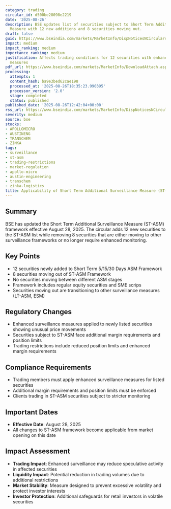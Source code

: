 ```yaml
---
category: trading
circular_id: d500be28098e2219
date: '2025-08-26'
description: BSE updates list of securities subject to Short Term Additional Surveillance
  Measure with 12 new additions and 8 securities moving out.
draft: false
guid: https://www.bseindia.com/markets/MarketInfo/DispNoticesNCirculars.aspx?Noticeid={7D99ACDA-86F8-4C27-A65C-F5EE925FDE62}&noticeno=20250826-40&dt=08/26/2025&icount=40&totcount=60&flag=0
impact: medium
impact_ranking: medium
importance_ranking: medium
justification: Affects trading conditions for 12 securities with enhanced surveillance
  measures
pdf_url: https://www.bseindia.com/markets/MarketInfo/DownloadAttach.aspx?id=20250826-40&attachedId=7517474f-90a6-44f2-bb5d-4de841debba6
processing:
  attempts: 1
  content_hash: ba9e3bed62cae198
  processed_at: '2025-08-26T18:35:23.990395'
  processor_version: '2.0'
  stage: completed
  status: published
published_date: '2025-08-26T12:42:04+00:00'
rss_url: https://www.bseindia.com/markets/MarketInfo/DispNoticesNCirculars.aspx?Noticeid={7D99ACDA-86F8-4C27-A65C-F5EE925FDE62}&noticeno=20250826-40&dt=08/26/2025&icount=40&totcount=60&flag=0
severity: medium
source: bse
stocks:
- APOLLOMICRO
- AUSTINENG
- TRANSCHEM
- ZINKA
tags:
- surveillance
- st-asm
- trading-restrictions
- market-regulation
- apollo-micro
- austin-engineering
- transchem
- zinka-logistics
title: Applicability of Short Term Additional Surveillance Measure (ST-ASM)
---
```


## Summary

BSE has updated the Short Term Additional Surveillance Measure (ST-ASM) framework effective August 28, 2025. The circular adds 12 new securities to the ST-ASM list while removing 8 securities that are either moving to other surveillance frameworks or no longer require enhanced monitoring.

## Key Points

- 12 securities newly added to Short Term 5/15/30 Days ASM Framework
- 8 securities moving out of ST-ASM Framework
- No securities moving between different ASM stages
- Framework includes regular equity securities and SME scrips
- Securities moving out are transitioning to other surveillance measures (LT-ASM, ESM)

## Regulatory Changes

- Enhanced surveillance measures applied to newly listed securities showing unusual price movements
- Securities subject to ST-ASM face additional margin requirements and position limits
- Trading restrictions include reduced position limits and enhanced margin requirements

## Compliance Requirements

- Trading members must apply enhanced surveillance measures for listed securities
- Additional margin requirements and position limits must be enforced
- Clients trading in ST-ASM securities subject to stricter monitoring

## Important Dates

- **Effective Date**: August 28, 2025
- All changes to ST-ASM framework become applicable from market opening on this date

## Impact Assessment

- **Trading Impact**: Enhanced surveillance may reduce speculative activity in affected securities
- **Liquidity Impact**: Potential reduction in trading volumes due to additional restrictions
- **Market Stability**: Measure designed to prevent excessive volatility and protect investor interests
- **Investor Protection**: Additional safeguards for retail investors in volatile securities